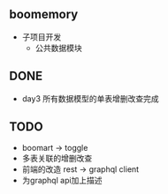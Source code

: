 ## boomemory

- 子项目开发
  - 公共数据模块

## DONE
+ day3 所有数据模型的单表增删改查完成
## TODO
+ boomart -> toggle
+ 多表关联的增删改查
+ 前端的改造 rest -> graphql client
+ 为graphql api加上描述